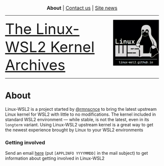 <p align="center"><font size="3"><b>About</b> | <a href="mailto:linux-wsl2@ya.ru">Contact us</a> | <a href="https://linux-wsl2.github.io/news">Site news</a> </font></p>
<hr>
<img src="/images/image.png" width="150" title="WSL Avatar" align="right" /><font size="7"><a href="https://linux-wsl2.github.io">The Linux-WSL2 Kernel Archives</a></font>
<hr size="30">

# About

Linux-WSL2 is a project started by [@rmnscnce](https://www.github.com/rmnscnce) to bring the latest upstream Linux kernel for WSL2 with little to no modifications. The kernel included in standard WSL2 environment — while stable, is not the latest, even in its `longterm` variant. Using Linux-WSL2 upstream kernel is a great way to get the newest experience brought by Linux to your WSL2 environments

### Getting involved
Send an email [here](mailto:linux-wsl2@ya.ru) (put `[APPLINFO YYYYMMDD]` in the mail subject) to get information about getting involved in Linux-WSL2
